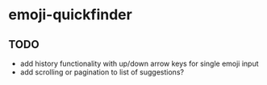 # emoji-quickfinder

## TODO
- add history functionality with up/down arrow keys for single emoji input
- add scrolling or pagination to list of suggestions?

